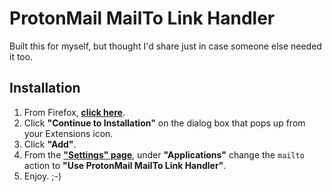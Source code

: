 # ProtonMail MailTo Link Handler

Built this for myself, but thought I'd share just in case someone else needed it too.

## Installation

1. From Firefox, **[click here](https://github.com/comradedakota/pmlh/releases/download/stable/pmlh-1.0.0.xpi)**.
2. Click **"Continue to Installation"** on the dialog box that pops up from your Extensions icon.
3. Click **"Add"**.
4. From the **["Settings" page](about:preferences)**, under **"Applications"** change the `mailto` action to **"Use ProtonMail MailTo Link Handler"**.
5. Enjoy. ;-) 
